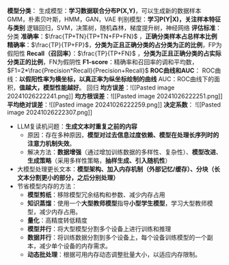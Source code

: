 **模型分类**：
	生成模型：**学习数据联合分布P(X,Y)**，可以生成新的数据样本
		GMM，朴素贝叶斯，HMM，GAN，VAE
	判别模型：**学习P(Y|X)，关注样本特征与类别**
		逻辑回归，SVM，决策树，随机森林，梯度提升树，神经网络
**评估标准**：
	分类
		**准确率**：$\frac{TP+TN}{TP+TN+FP+FN}$ ，**正确分类样本占总样本比例**
		**精确率**：$\frac{TP}{TP+FP}$，**分类为正且正确分类的占分类为正的比例**，FP为假阳性
		**Recall（召回率）**：$\frac{TP}{TP+FN}$ ，**分类为正且正确分类的占实际分类正的比例**，FN为假阴性
		**F1-score**：精确率和召回率的调和平均数，$F1=2*\frac{Precision*Recall}{Precision+Recall}$
		**ROC曲线和AUC**：
			ROC曲线：**以假阳性率为横坐标，以真正率为纵坐标绘制的曲线**
			AUC：ROC曲线下的面积，**值越大，模型性能越好**。
	回归
		**均方误差**：![[Pasted image 20241026222241.png]]
		**均方根误差**：![[Pasted image 20241026222251.png]]
		**平均绝对误差**：![[Pasted image 20241026222259.png]]
		**决定系数**：
		![[Pasted image 20241026222307.png]]
- LLM复读机问题：**生成文本时重复之前的内容**
	- 原因：存在多种原因，**模型对过去信息过度依赖、模型在处理长序列时的注意力机制失效**。
	- 解决方法：**数据增强**（通过增加训练数据的多样性、复杂性）、**模型改进**、**生成策略**（采用多样性策略，**抽样生成、引入随机性**）
- 大模型处理更长文本：**模型架构、加入内存机制（外部记忆/缓存）、分块（长文本分割更小的部分，之后分别处理）**
- 节省模型内存的方法：
	- **模型剪纸**：移除模型冗余结构和参数、减少内存占用
	- **知识蒸馏**：使用一个**大型教师模型**指导**小型学生模型**，学习大型教师模型，减少内存占用。
	- **量化**：高精度转低精度
	- **模型并行**：将大型模型分割多个设备上进行训练和推理
	- **数据并行**：将训练数据分割到多个设备上，每个设备训练模型的一个副本，减少单个设备的内存需求。
	- **动态批处理**：根据可用内存动态调整批量大小，以适应内存限制。
	